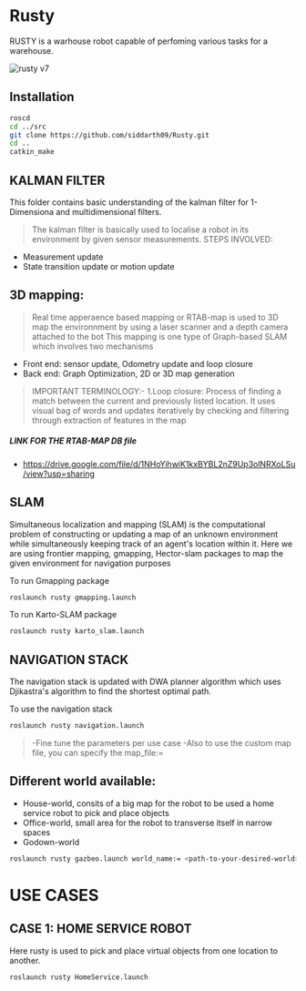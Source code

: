 # Rusty

RUSTY is a warhouse robot capable of perfoming various tasks for a warehouse. 

![rusty v7](https://user-images.githubusercontent.com/60263608/148347287-8ba007b6-cd7a-4cb1-b73e-20ba1fec99a9.png)

## Installation

```bash
roscd
cd ../src
git clone https://github.com/siddarth09/Rusty.git
cd ..
catkin_make
```

## KALMAN FILTER 

This folder contains basic understanding of the kalman filter for 1-Dimensiona and multidimensional filters.

> The kalman filter is basically used to localise a robot in its environment by given sensor measurements.
> STEPS INVOLVED:
- Measurement update
- State transition update or motion update

## 3D mapping:
> Real time apperaence based mapping or RTAB-map is used to 3D map the environnment by using a laser scanner and a depth camera attached to the bot 
This mapping is one type of Graph-based SLAM which involves two mechanisms
- Front end: sensor update, Odometry update and loop closure 
- Back end: Graph Optimization, 2D or 3D map generation 
> IMPORTANT TERMINOLOGY:- 
1.Loop closure: Process of finding a match between the current and previously listed location. It uses visual bag of words and updates iteratively by checking and filtering through extraction of features in the map



##### LINK FOR THE RTAB-MAP DB file
- https://drive.google.com/file/d/1NHoYihwiK1kxBYBL2nZ9Up3olNRXoLSu/view?usp=sharing

## SLAM
Simultaneous localization and mapping (SLAM) is the computational problem of constructing or updating a map of an unknown environment while simultaneously keeping track of an agent's location within it. Here we are using frontier mapping, gmapping, Hector-slam packages to map the given environment for navigation purposes

To run Gmapping package
``` bash
roslaunch rusty gmapping.launch
```
To run Karto-SLAM package
```bash
roslaunch rusty karto_slam.launch
````
## NAVIGATION STACK
The navigation stack is updated with DWA planner algorithm which uses Djikastra's algorithm to find the shortest optimal path.

To use the navigation stack 
```bash
roslaunch rusty navigation.launch 
```
> -Fine tune the parameters per use case
> -Also to use the custom map file, you can specify the map_file:= <path of mapfile> 
  
  
## Different world available:
  
 - House-world, consits of a big map for the robot to be used a home service robot to pick and place objects
 - Office-world, small area for the robot to transverse itself in narrow spaces
 - Godown-world
  
  ```bash
  roslaunch rusty gazbeo.launch world_name:= <path-to-your-desired-world>
  ```
 
# USE CASES
  ## CASE 1: HOME SERVICE ROBOT
  Here rusty is used to pick and place virtual objects from one location to another.
  ```bash
  roslaunch rusty HomeService.launch
  ```
